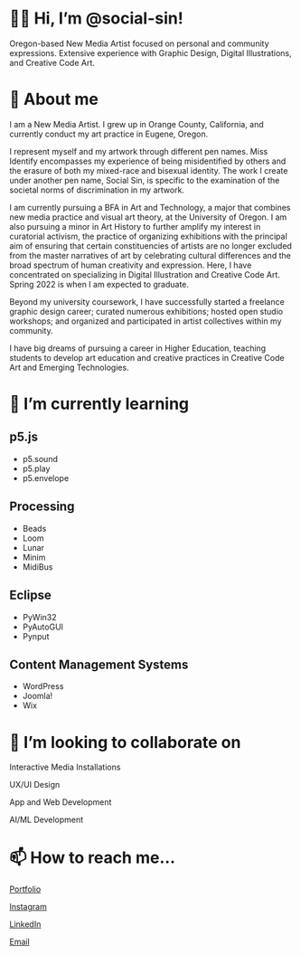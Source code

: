 # 👋🏽 Hi, I’m @social-sin!

   Oregon-based New Media Artist focused on personal and community expressions. Extensive experience with Graphic Design, Digital Illustrations, and Creative Code Art.

# 🐉 About me

   I am a New Media Artist. I grew up in Orange County, California, and currently conduct my art practice in Eugene, Oregon.
   
   I represent myself and my artwork through different pen names. Miss Identify encompasses my experience of being misidentified by others and the erasure of both my mixed-race and bisexual identity. The work I create under another pen name, Social Sin, is specific to the examination of the societal norms of discrimination in my artwork.
   
   I am currently pursuing a BFA in Art and Technology, a major that combines new media practice and visual art theory, at the University of Oregon. I am also pursuing a minor in Art History to further amplify my interest in curatorial activism, the practice of organizing exhibitions with the principal aim of ensuring that certain constituencies of artists are no longer excluded from the master narratives of art by celebrating cultural differences and the broad spectrum of human creativity and expression. Here, I have concentrated on specializing in Digital Illustration and Creative Code Art. Spring 2022 is when I am expected to graduate.
   
   Beyond my university coursework, I have successfully started a freelance graphic design career; curated numerous exhibitions; hosted open studio workshops; and organized and participated in artist collectives within my community.
   
   I have big dreams of pursuing a career in Higher Education, teaching students to develop art education and creative practices in Creative Code Art and Emerging Technologies.

# 🌱 I’m currently learning
   ## p5.js
   - p5.sound
   - p5.play
   - p5.envelope

   ## Processing
   - Beads
   - Loom
   - Lunar
   - Minim
   - MidiBus

   ## Eclipse
   - PyWin32
   - PyAutoGUI
   - Pynput

   ## Content Management Systems
   - WordPress
   - Joomla!
   - Wix

# 💞️ I’m looking to collaborate on
   Interactive Media Installations
   
   UX/UI Design
   
   App and Web Development
   
   AI/ML Development

# 📫 How to reach me...
   [Portfolio](https://www.social-sin.com/)
   
   [Instagram](https://www.instagram.com/social.sin/)
   
   [LinkedIn](https://www.linkedin.com/in/social-sin/)
   
   [Email](mailto:social.sin@outlook.com)
